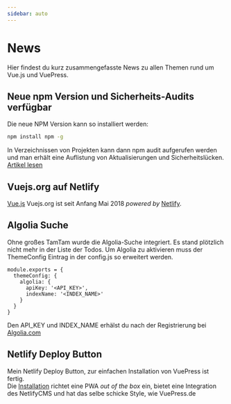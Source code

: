 ```yaml
---
sidebar: auto
---
```

# News
Hier findest du kurz zusammengefasste News zu allen Themen rund um Vue.js und VuePress.

## Neue npm Version und Sicherheits-Audits verfügbar
Die neue NPM Version kann so installiert werden:
```bash
npm install npm -g
```
In Verzeichnissen von Projekten kann dann npm audit aufgerufen werden und man erhält eine Auflistung von Aktualisierungen und Sicherheitslücken.  
[Artikel lesen](https://docs.npmjs.com/getting-started/running-a-security-audit?utm_campaign=2018-05-09%20nsp%20audit%20announcement&utm_medium=email&utm_source=Eloqua)

## Vuejs.org auf Netlify
[Vue.js](http://Vuejs.org)  Vuejs.org ist seit Anfang Mai 2018 *powered by*  [Netlify](https://netlify.com).

<ShareTwitter sharetext="Vuepress News" url="https://vuepress.de/news/" />

## Algolia Suche
Ohne großes TamTam wurde die Algolia-Suche integriert. Es stand plötzlich nicht mehr in der Liste der Todos.
Um Algolia zu aktivieren muss der ThemeConfig Eintrag in der config.js so erweitert werden.

```js{3}
module.exports = {
  themeConfig: {
    algolia: {
      apiKey: '<API_KEY>',
      indexName: '<INDEX_NAME>'
    }
  }
}
```
Den API_KEY und INDEX_NAME erhälst du nach der Registrierung bei [Algolia.com](https://algolia.com)

## Netlify Deploy Button
Mein Netlify Deploy Button, zur einfachen Installation von VuePress ist fertig.  
Die [Installation](/install-vuepress/) richtet eine PWA *out of the box* ein, bietet eine Integration des NetlifyCMS und hat das selbe schicke Style, wie VuePress.de